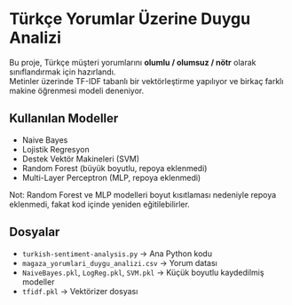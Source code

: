 # Türkçe Yorumlar Üzerine Duygu Analizi

Bu proje, Türkçe müşteri yorumlarını **olumlu / olumsuz / nötr** olarak sınıflandırmak için hazırlandı.  
Metinler üzerinde TF-IDF tabanlı bir vektörleştirme yapılıyor ve birkaç farklı makine öğrenmesi modeli deneniyor.  

## Kullanılan Modeller
- Naive Bayes  
- Lojistik Regresyon  
- Destek Vektör Makineleri (SVM)  
- Random Forest (büyük boyutlu, repoya eklenmedi)  
- Multi-Layer Perceptron (MLP, repoya eklenmedi)  

Not: Random Forest ve MLP modelleri boyut kısıtlaması nedeniyle repoya eklenmedi, fakat kod içinde yeniden eğitilebilirler.

## Dosyalar
- `turkish-sentiment-analysis.py` → Ana Python kodu  
- `magaza_yorumlari_duygu_analizi.csv` → Yorum datası  
- `NaiveBayes.pkl`, `LogReg.pkl`, `SVM.pkl` → Küçük boyutlu kaydedilmiş modeller  
- `tfidf.pkl` → Vektörizer dosyası  
